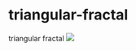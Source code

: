 triangular-fractal
==================

triangular fractal
<img src="http://lab.ailove.ru/wp-content/uploads/2012/04/ailove-1024x529.png"/>